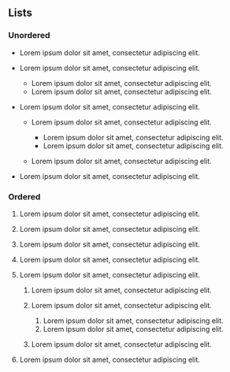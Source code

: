## Lists

### Unordered

*   Lorem ipsum dolor sit amet, consectetur adipiscing elit.

*   Lorem ipsum dolor sit amet, consectetur adipiscing elit.

    *   Lorem ipsum dolor sit amet, consectetur adipiscing elit.
    *   Lorem ipsum dolor sit amet, consectetur adipiscing elit.

*   Lorem ipsum dolor sit amet, consectetur adipiscing elit.

    *   Lorem ipsum dolor sit amet, consectetur adipiscing elit.

        *   Lorem ipsum dolor sit amet, consectetur adipiscing elit.
        *   Lorem ipsum dolor sit amet, consectetur adipiscing elit.

    *   Lorem ipsum dolor sit amet, consectetur adipiscing elit.

*   Lorem ipsum dolor sit amet, consectetur adipiscing elit.

### Ordered

1.  Lorem ipsum dolor sit amet, consectetur adipiscing elit.

2.  Lorem ipsum dolor sit amet, consectetur adipiscing elit.

3.  Lorem ipsum dolor sit amet, consectetur adipiscing elit.

4.  Lorem ipsum dolor sit amet, consectetur adipiscing elit.

5.  Lorem ipsum dolor sit amet, consectetur adipiscing elit.

    1.  Lorem ipsum dolor sit amet, consectetur adipiscing elit.

    2.  Lorem ipsum dolor sit amet, consectetur adipiscing elit.

        1.  Lorem ipsum dolor sit amet, consectetur adipiscing elit.
        2.  Lorem ipsum dolor sit amet, consectetur adipiscing elit.

    3.  Lorem ipsum dolor sit amet, consectetur adipiscing elit.

6.  Lorem ipsum dolor sit amet, consectetur adipiscing elit.
